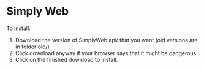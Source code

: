 # Simply Web
To install:
1. Download the version of SimplyWeb.apk that you want (old versions are in folder old/)
2. Click download anyway if your browser says that it might be dangerous.
3. Click on the finished download to install.
